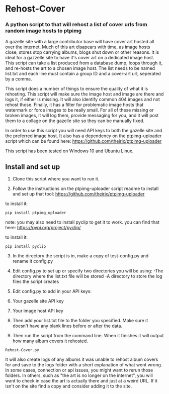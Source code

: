 # Rehost-Cover
### A python script to that will rehost a list of cover urls from random image hosts to ptpimg 

A gazelle site with a large contributor base will have cover art hosted all over the internet.  Much of this art disapears with time, as image hosts close, stores stop carrying albums, blogs shut down or other reasons.  It is ideal for a gazzelle site to have it's cover art on a dedicated image host.  This script can take a list produced from a database dump, loops through it, and re-hosts the art to a chosen image host. The list needs to be named list.txt and each line must contain a group ID and a cover-art url, seperated by a comma.

This script does a number of things to ensure the quality of what it is rehosting. This script will make sure the image host and image are there and logs it, if either is missing. It will also identify common 404 images and not rehost those.  Finally, it has a filter for problematic image hosts that watermark or force images to be really small. For all of these missing or broken images, it will log them, provide messaging for you, and it will post them to a collage on the gazelle site so they can be manually fixed.

In order to use this script you will need API keys to both the gazelle site and the preferred image host. It also has a dependency on the 
ptpimg-uploader script which can be found here: https://github.com/theirix/ptpimg-uploader

This script has been tested on Windows 10 and Ubuntu Linux.

## Install and set up
1. Clone this script where you want to run it.

2. Follow the instructions on the ptpimg-uploader script readme to install and set up that tool: https://github.com/theirix/ptpimg-uploader

to install it:

```
pip install ptpimg_uploader
```

note: you may also need to install pyclip to get it to work. you can find that here: https://pypi.org/project/pyclip/

to install it:

```
pip install pyclip
```

3. In the directory the script is in, make a copy of test-config.py and rename it config.py

4. Edit config.py to set up or specify two directories you will be using:
  -The directory where the list.txt file will be stored
  -A directory to store the log files the script creates

5. Edit config.py to add in your API keys:
  1. Your gazelle site API key
  2. Your image host API key

6. Then add your list.txt file to the folder you specified. Make sure it doesn't have any blank lines before or after the data.

7. Then run the script from the command line.  When it finishes it will output how many album covers it rehosted.

```
Rehost-Cover.py
```

It will also create logs of any albums it was unable to rehost album covers for and save to the logs folder with a short explanation of what went wrong. In some cases, connection or api issues, you might want to rerun those folders. In others, such as "the art is no longer on the internet", you will want to check in case the art is actually there and just at a weird URL. If it isn't on the site find a copy and consider adding it to the site. 
